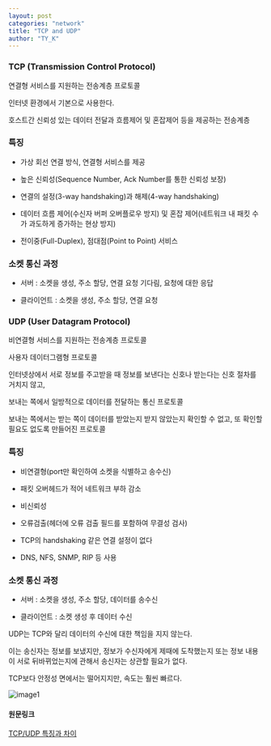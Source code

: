 ```yaml
---
layout: post
categories: "network"
title: "TCP and UDP"
author: "TY_K"
---
```


### TCP (Transmission Control Protocol)

연결형 서비스를 지원하는 전송계층 프로토콜

인터넷 환경에서 기본으로 사용한다.

호스트간 신뢰성 있는 데이터 전달과 흐름제어 및 혼잡제어 등을 제공하는 전송계층


### 특징

- 가상 회선 연결 방식, 연결형 서비스를 제공

- 높은 신뢰성(Sequence Number, Ack Number를 통한 신뢰성 보장)

- 연결의 설정(3-way handshaking)과 해제(4-way handshaking)

- 데이터 흐름 제어(수신자 버퍼 오버플로우 방지) 및 혼잡 제어(네트워크 내 패킷 수가 과도하게 증가하는 현상 방지)

- 전이중(Full-Duplex), 점대점(Point to Point) 서비스

### 소켓 통신 과정

- 서버 : 소켓을 생성, 주소 할당, 연결 요청 기다림, 요청에 대한 응답

- 클라이언트 : 소켓을 생성, 주소 할당, 연결 요청

### UDP (User Datagram Protocol)

비연결형 서비스를 지원하는 전송계층 프로토콜

사용자 데이터그램형 프로토콜

인터넷상에서 서로 정보를 주고받을 때 정보를 보낸다는 신호나 받는다는 신호 절차를 거치지 않고,

보내는 쪽에서 일방적으로 데이터를 전달하는 통신 프로토콜

보내는 쪽에서는 받는 쪽이 데이터를 받았는지 받지 않았는지 확인할 수 없고, 또 확인할 필요도 없도록 만들어진 프로토콜

### 특징

- 비연결형(port만 확인하여 소켓을 식별하고 송수신)

- 패킷 오버헤드가 적어 네트워크 부하 감소

- 비신뢰성

- 오류검출(헤더에 오류 검출 필드를 포함하여 무결성 검사)

- TCP의 handshaking 같은 연결 설정이 없다

- DNS, NFS, SNMP, RIP 등 사용

### 소켓 통신 과정

- 서버 : 소켓을 생성, 주소 할당, 데이터를 송수신

- 클라이언트 : 소켓 생성 후 데이터 수신

UDP는 TCP와 달리 데이터의 수신에 대한 책임을 지지 않는다.

이는 송신자는 정보를 보냈지만, 정보가 수신자에게 제때에 도착했는지 또는 정보 내용이 서로 뒤바뀌었는지에 관해서 송신자는 상관할 필요가 없다.

TCP보다 안정성 면에서는 떨어지지만, 속도는 훨씬 빠르다.

![image1](https://t1.daumcdn.net/cfile/tistory/214A0940565D29031F)

#### 원문링크

[TCP/UDP 특징과 차이][tcp&udp]

[tcp&udp]: https://hahahoho5915.tistory.com/13 "tcp&udp"